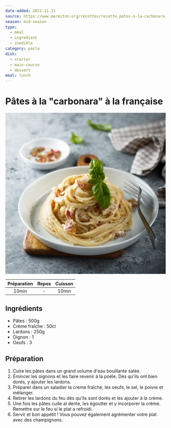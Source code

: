 ```yaml
---
date-added: 2021-11-11
source: https://www.marmiton.org/recettes/recette_pates-a-la-carbonara_80453.aspx
season: mid-season
type:
  - meal
  - ingredient
  - inedible
category: pasta
dish:
  - starter
  - main-course
  - dessert
meal: lunch
---
```


# Pâtes à la "carbonara" à la française

![](images/Pâtes%20à%20la%20%22carbonara%22%20à%20la%20française.jpg)

| Préparation | Repos | Cuisson |
|:-----------:|:-----:|:-------:|
|    10min    |   -   |  10min  |

## Ingrédients

- Pâtes : 500g
- Crème fraîche : 50cl
- Lardons : 250g
- Oignon : 1
- Oeufs : 3

## Préparation

1. Cuire les pâtes dans un grand volume d'eau bouillante salée.
2. Émincer les oignons et les faire revenir à la poêle. Dès qu'ils ont bien dorés, y ajouter les lardons.
3. Préparer dans un saladier la crème fraîche, les oeufs, le sel, le poivre et mélanger.
4. Retirer les lardons du feu dès qu'ils sont dorés et les ajouter à la crème.
5. Une fois les pâtes cuite al dente, les égoutter et y incorporer la crème. Remettre sur le feu si le plat a refroidi.
6. Servir et bon appétit ! Vous pouvez également agrémenter votre plat avec des champignons.

